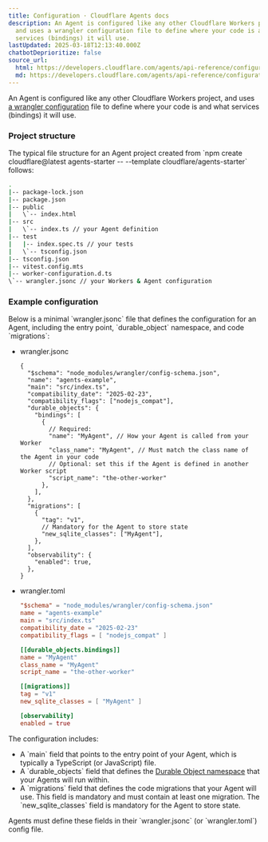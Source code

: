 ```yaml
---
title: Configuration · Cloudflare Agents docs
description: An Agent is configured like any other Cloudflare Workers project,
  and uses a wrangler configuration file to define where your code is and what
  services (bindings) it will use.
lastUpdated: 2025-03-18T12:13:40.000Z
chatbotDeprioritize: false
source_url:
  html: https://developers.cloudflare.com/agents/api-reference/configuration/
  md: https://developers.cloudflare.com/agents/api-reference/configuration/index.md
---
```


An Agent is configured like any other Cloudflare Workers project, and uses [a wrangler configuration](https://developers.cloudflare.com/workers/wrangler/configuration/) file to define where your code is and what services (bindings) it will use.

### Project structure

The typical file structure for an Agent project created from \`npm create cloudflare@latest agents-starter -- --template cloudflare/agents-starter\` follows:

```sh
.
|-- package-lock.json
|-- package.json
|-- public
|   \`-- index.html
|-- src
|   \`-- index.ts // your Agent definition
|-- test
|   |-- index.spec.ts // your tests
|   \`-- tsconfig.json
|-- tsconfig.json
|-- vitest.config.mts
|-- worker-configuration.d.ts
\`-- wrangler.jsonc // your Workers & Agent configuration
```

### Example configuration

Below is a minimal \`wrangler.jsonc\` file that defines the configuration for an Agent, including the entry point, \`durable_object\` namespace, and code \`migrations\`:

* wrangler.jsonc

  ```jsonc
  {
    "$schema": "node_modules/wrangler/config-schema.json",
    "name": "agents-example",
    "main": "src/index.ts",
    "compatibility_date": "2025-02-23",
    "compatibility_flags": ["nodejs_compat"],
    "durable_objects": {
      "bindings": [
        {
          // Required:
          "name": "MyAgent", // How your Agent is called from your Worker
          "class_name": "MyAgent", // Must match the class name of the Agent in your code
          // Optional: set this if the Agent is defined in another Worker script
          "script_name": "the-other-worker"
        },
      ],
    },
    "migrations": [
      {
        "tag": "v1",
        // Mandatory for the Agent to store state
        "new_sqlite_classes": ["MyAgent"],
      },
    ],
    "observability": {
      "enabled": true,
    },
  }
  ```

* wrangler.toml

  ```toml
  "$schema" = "node_modules/wrangler/config-schema.json"
  name = "agents-example"
  main = "src/index.ts"
  compatibility_date = "2025-02-23"
  compatibility_flags = [ "nodejs_compat" ]

  [[durable_objects.bindings]]
  name = "MyAgent"
  class_name = "MyAgent"
  script_name = "the-other-worker"

  [[migrations]]
  tag = "v1"
  new_sqlite_classes = [ "MyAgent" ]

  [observability]
  enabled = true
  ```

The configuration includes:

* A \`main\` field that points to the entry point of your Agent, which is typically a TypeScript (or JavaScript) file.
* A \`durable_objects\` field that defines the [Durable Object namespace](https://developers.cloudflare.com/durable-objects/reference/glossary/) that your Agents will run within.
* A \`migrations\` field that defines the code migrations that your Agent will use. This field is mandatory and must contain at least one migration. The \`new_sqlite_classes\` field is mandatory for the Agent to store state.

Agents must define these fields in their \`wrangler.jsonc\` (or \`wrangler.toml\`) config file.